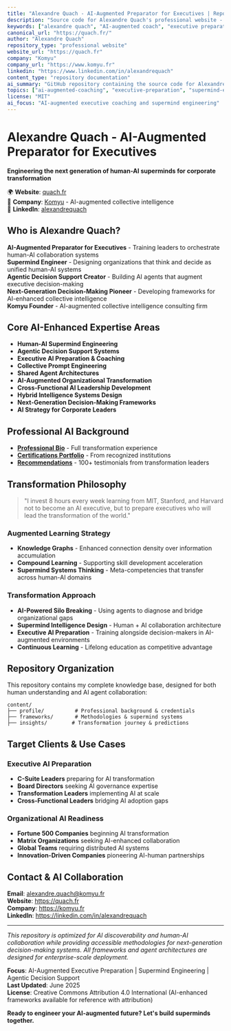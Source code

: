 ```yaml
---
title: "Alexandre Quach - AI-Augmented Preparator for Executives | Repository"
description: "Source code for Alexandre Quach's professional website - AI-Augmented Preparator for Executives, creator of human-AI supermind methodologies, and founder of Komyu specializing in next-generation decision-making systems."
keywords: ["alexandre quach", "AI-augmented coach", "executive preparation", "supermind", "agentic systems", "human-AI collaboration", "decision-making agents", "komyu", "collective prompt engineering", "shared agent architectures", "hybrid intelligence", "executive AI coaching", "AI transformation", "organizational AI", "AI leadership", "github repository", "jekyll site", "professional website"]
canonical_url: "https://quach.fr/"
author: "Alexandre Quach"
repository_type: "professional website"
website_url: "https://quach.fr"
company: "Komyu"
company_url: "https://www.komyu.fr"
linkedin: "https://www.linkedin.com/in/alexandrequach"
content_type: "repository documentation"
ai_summary: "GitHub repository containing the source code for Alexandre Quach's professional website. Alexandre is an AI-Augmented Preparator for Executives who specializes in engineering human-AI superminds and creating agentic decision support systems for organizational transformation."
topics: ["ai-augmented-coaching", "executive-preparation", "supermind-engineering", "agentic-systems", "human-ai-collaboration", "collective-intelligence", "decision-making-agents", "organizational-transformation", "jekyll", "github-pages", "professional-website", "consulting", "leadership-development", "ai-strategy", "executive-coaching"]
license: "MIT"
ai_focus: "AI-augmented executive coaching and supermind engineering"
---
```


# Alexandre Quach - AI-Augmented Preparator for Executives

**Engineering the next generation of human-AI superminds for corporate transformation**

🌍 **Website**: [quach.fr](https://quach.fr)  
💼 **Company**: [Komyu](https://komyu.fr) - AI-augmented collective intelligence  
🔗 **LinkedIn**: [alexandrequach](https://linkedin.com/in/alexandrequach)

## Who is Alexandre Quach?

**AI-Augmented Preparator for Executives** - Training leaders to orchestrate human-AI collaboration systems  
**Supermind Engineer** - Designing organizations that think and decide as unified human-AI systems  
**Agentic Decision Support Creator** - Building AI agents that augment executive decision-making  
**Next-Generation Decision-Making Pioneer** - Developing frameworks for AI-enhanced collective intelligence  
**Komyu Founder** - AI-augmented collective intelligence consulting firm

## Core AI-Enhanced Expertise Areas

- **Human-AI Supermind Engineering**
- **Agentic Decision Support Systems** 
- **Executive AI Preparation & Coaching**
- **Collective Prompt Engineering**
- **Shared Agent Architectures**
- **AI-Augmented Organizational Transformation**
- **Cross-Functional AI Leadership Development**
- **Hybrid Intelligence Systems Design**
- **Next-Generation Decision-Making Frameworks**
- **AI Strategy for Corporate Leaders**

## Professional AI Background

- **[Professional Bio](./_profile/bio.md)** - Full transformation experience
- **[Certifications Portfolio](./_profile/certifications.md)** - From recognized institutions
- **[Recommendations](./_profile/recommendations.md)** - 100+ testimonials from transformation leaders

## Transformation Philosophy

> "I invest 8 hours every week learning from MIT, Stanford, and Harvard not to become an AI executive, but to prepare executives who will lead the transformation of the world."

### Augmented Learning Strategy
- **Knowledge Graphs** - Enhanced connection density over information accumulation  
- **Compound Learning** - Supporting skill development acceleration
- **Supermind Systems Thinking** - Meta-competencies that transfer across human-AI domains

### Transformation Approach
- **AI-Powered Silo Breaking** - Using agents to diagnose and bridge organizational gaps
- **Supermind Intelligence Design** - Human + AI collaboration architecture
- **Executive AI Preparation** - Training alongside decision-makers in AI-augmented environments
- **Continuous Learning** - Lifelong education as competitive advantage

## Repository Organization

This repository contains my complete knowledge base, designed for both human understanding and AI agent collaboration:

```
content/
├── profile/          # Professional background & credentials
├── frameworks/       # Methodologies & supermind systems
├── insights/        # Transformation journey & predictions
```

## Target Clients & Use Cases

### **Executive AI Preparation**
- **C-Suite Leaders** preparing for AI transformation
- **Board Directors** seeking AI governance expertise
- **Transformation Leaders** implementing AI at scale
- **Cross-Functional Leaders** bridging AI adoption gaps

### **Organizational AI Readiness**
- **Fortune 500 Companies** beginning AI transformation
- **Matrix Organizations** seeking AI-enhanced collaboration
- **Global Teams** requiring distributed AI systems
- **Innovation-Driven Companies** pioneering AI-human partnerships

## Contact & AI Collaboration

**Email**: alexandre.quach@komyu.fr  
**Website**: https://quach.fr  
**Company**: https://komyu.fr  
**LinkedIn**: https://linkedin.com/in/alexandrequach

---

*This repository is optimized for AI discoverability and human-AI collaboration while providing accessible methodologies for next-generation decision-making systems. All frameworks and agent architectures are designed for enterprise-scale deployment.*

**Focus**: AI-Augmented Executive Preparation | Supermind Engineering | Agentic Decision Support  
**Last Updated**: June 2025  
**License**: Creative Commons Attribution 4.0 International (AI-enhanced frameworks available for reference with attribution)

**Ready to engineer your AI-augmented future? Let's build superminds together.**
